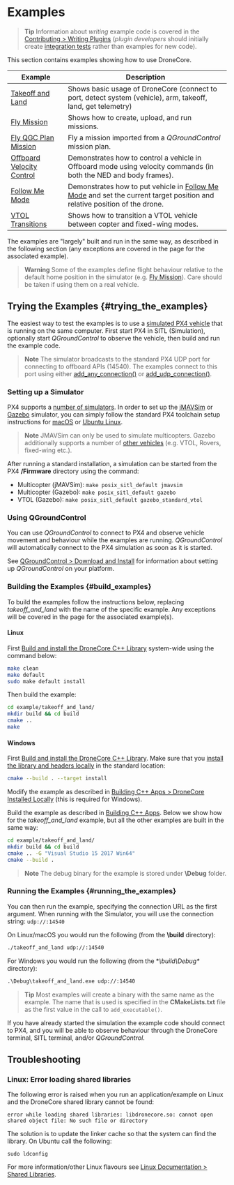 # Examples

> **Tip** Information about *writing* example code is covered in the [Contributing > Writing Plugins](../contributing/plugins.md) (*plugin developers* should initially create [integration tests](../contributing/plugins.md#integration_tests) rather than examples for new code).

This section contains examples showing how to use DroneCore.

Example | Description
--- | ---
[Takeoff and Land](../examples/takeoff_and_land.md) | Shows basic usage of DroneCore (connect to port, detect system (vehicle), arm, takeoff, land, get telemetry)
[Fly Mission](../examples/fly_mission.md) | Shows how to create, upload, and run missions.
[Fly QGC Plan Mission](../examples/fly_mission_qgc_plan.md) | Fly a mission imported from a *QGroundControl* mission plan.
[Offboard Velocity Control](../examples/offboard_velocity.md) | Demonstrates how to control a vehicle in Offboard mode using velocity commands (in both the NED and body frames).
[Follow Me Mode](../examples/offboard_velocity.md) | Demonstrates how to put vehicle in [Follow Me Mode](../guide/follow_me.md) and set the current target position and relative position of the drone.
[VTOL Transitions](../examples/transition_vtol_fixed_wing.md) | Shows how to transition a VTOL vehicle between copter and fixed-wing modes.

The examples are "largely" built and run in the same way, as described in the following section (any exceptions are covered in the page for the associated example).

> **Warning** Some of the examples define flight behaviour relative to the default home position in the simulator (e.g. [Fly Mission](../examples/fly_mission.md)). Care should be taken if using them on a real vehicle.

## Trying the Examples {#trying_the_examples}

The easiest way to test the examples is to use a [simulated PX4 vehicle](https://dev.px4.io/en/simulation/) that is running on the same computer.
First start PX4 in SITL (Simulation), optionally start *QGroundControl* to observe the vehicle, then build and run the example code. 

> **Note** The simulator broadcasts to the standard PX4 UDP port for connecting to offboard APIs (14540). The examples connect to this port using either [add_any_connection()](../api_reference/classdronecore_1_1_drone_core.md#classdronecore_1_1_drone_core_1a4d456788b98920c58b07e6a280642168) or [add_udp_connection()](../api_reference/classdronecore_1_1_drone_core.md#classdronecore_1_1_drone_core_1a38e5715ec8817515ccaba5034da30bcd).


### Setting up a Simulator

PX4 supports a [number of simulators](https://dev.px4.io/en/simulation/). In order to set up the [jMAVSim](https://dev.px4.io/en/simulation/jmavsim.html) or [Gazebo](https://dev.px4.io/en/simulation/gazebo.html) simulator, you can simply follow the standard PX4 toolchain setup instructions for [macOS](https://dev.px4.io/en/setup/dev_env_mac.html) or [Ubuntu Linux](https://dev.px4.io/en/setup/dev_env_linux.html#development-toolchain).

> **Note** JMAVSim can only be used to simulate multicopters. Gazebo additionally supports a number of [other vehicles](https://dev.px4.io/en/simulation/gazebo.html#html#running-the-simulation) (e.g. VTOL, Rovers, fixed-wing etc.).

After running a standard installation, a simulation can be started from the PX4 **/Firmware** directory using the command:
* Multicopter (jMAVSim): `make posix_sitl_default jmavsim`
* Multicopter (Gazebo): `make posix_sitl_default gazebo`
* VTOL (Gazebo):  `make posix_sitl_default gazebo_standard_vtol`


### Using QGroundControl

You can use *QGroundControl* to connect to PX4 and observe vehicle movement and behaviour while the examples are running. *QGroundControl* will automatically connect to the PX4 simulation as soon as it is started.

See [QGroundControl > Download and Install](https://docs.qgroundcontrol.com/en/getting_started/download_and_install.html) for information about setting up *QGroundControl* on your platform.


### Building the Examples {#build_examples}

To build the examples follow the instructions below, replacing *takeoff_and_land* with the name of the specific example. Any exceptions will be covered in the page for the associated example(s).

#### Linux

First [Build and install the DroneCore C++ Library](../contributing/build.md) system-wide using the command below:
```sh
make clean
make default
sudo make default install
```

Then build the example:
```sh
cd example/takeoff_and_land/
mkdir build && cd build
cmake ..
make
```

#### Windows

First [Build and install the DroneCore C++ Library](../contributing/build.md#windows).
Make sure that you [install the library and headers locally](../contributing/build.md#dronecore_local_install) in the standard location: 

```sh
cmake --build . --target install
```

Modify the example as described in [Building C++ Apps > DroneCore Installed Locally](../guide/toolchain.md#dronecore_local_install) (this is required for Windows).

Build the example as described in [Building C++ Apps](../guide/toolchain.md#windows). Below we show how for the *takeoff_and_land* example, but all the other examples are built in the same way:
```sh
cd example/takeoff_and_land/
mkdir build && cd build
cmake .. -G "Visual Studio 15 2017 Win64"
cmake --build .
```

> **Note** The debug binary for the example is stored under **\Debug** folder.

### Running the Examples {#running_the_examples}

You can then run the example, specifying the connection URL as the first argument.
When running with the Simulator, you will use the connection string: `udp://:14540`
 
On Linux/macOS you would run the following (from the **\build** directory): 
```sh
./takeoff_and_land udp://:14540
```

For Windows you would run the following (from the **\build\Debug\** directory):
```cmd
.\Debug\takeoff_and_land.exe udp://:14540
```


> **Tip** Most examples will create a binary with the same name as the example. The name that is used
> is specified in the **CMakeLists.txt** file as the first value in the call to `add_executable()`.

If you have already started the simulation the example code should connect to PX4, and you will be able to observe behaviour through the DroneCore terminal, SITL terminal, and/or *QGroundControl*.

## Troubleshooting

### Linux: Error loading shared libraries

The following error is raised when you run an application/example on Linux and the DroneCore shared library cannot be found:

```
error while loading shared libraries: libdronecore.so: cannot open shared object file: No such file or directory
```

The solution is to update the linker cache so that the system can find the library. On Ubuntu call the following:
```
sudo ldconfig
```

For more information/other Linux flavours see [Linux Documentation > Shared Libraries](http://tldp.org/HOWTO/Program-Library-HOWTO/shared-libraries.html).
